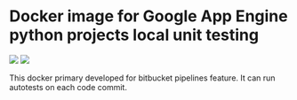 # Docker image for Google App Engine python projects local unit testing

[![](https://images.microbadger.com/badges/version/vb64/gae.python.sdk.svg)](http://microbadger.com/images/vb64/gae.python.sdk "Get your own version badge on microbadger.com")
[![](https://images.microbadger.com/badges/image/vb64/gae.python.sdk.svg)](http://microbadger.com/images/vb64/gae.python.sdk "Get your own image badge on microbadger.com")

This docker primary developed for bitbucket pipelines feature. It can run autotests on each code commit.

